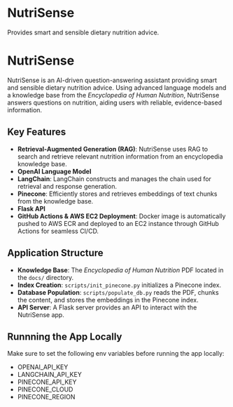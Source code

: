 # NutriSense
Provides smart and sensible dietary nutrition advice.


# NutriSense

NutriSense is an AI-driven question-answering assistant providing smart and sensible dietary nutrition advice. Using advanced language models and a knowledge base from the *Encyclopedia of Human Nutrition*, NutriSense answers questions on nutrition, aiding users with reliable, evidence-based information.

## Key Features
- **Retrieval-Augmented Generation (RAG)**: NutriSense uses RAG to search and retrieve relevant nutrition information from an encyclopedia knowledge base.
- **OpenAI Language Model**
- **LangChain**: LangChain constructs and manages the chain used for retrieval and response generation.
- **Pinecone**: Efficiently stores and retrieves embeddings of text chunks from the knowledge base.
- **Flask API**
- **GitHub Actions & AWS EC2 Deployment**: Docker image is automatically pushed to AWS ECR and deployed to an EC2 instance through GitHub Actions for seamless CI/CD.

## Application Structure
- **Knowledge Base**: The *Encyclopedia of Human Nutrition* PDF located in the `docs/` directory.
- **Index Creation**: `scripts/init_pinecone.py` initializes a Pinecone index.
- **Database Population**: `scripts/populate_db.py` reads the PDF, chunks the content, and stores the embeddings in the Pinecone index.
- **API Server**: A Flask server provides an API to interact with the NutriSense app.

## Runnning the App Locally
Make sure to set the following env variables before running the app locally:
- OPENAI_API_KEY
- LANGCHAIN_API_KEY
- PINECONE_API_KEY
- PINECONE_CLOUD
- PINECONE_REGION

